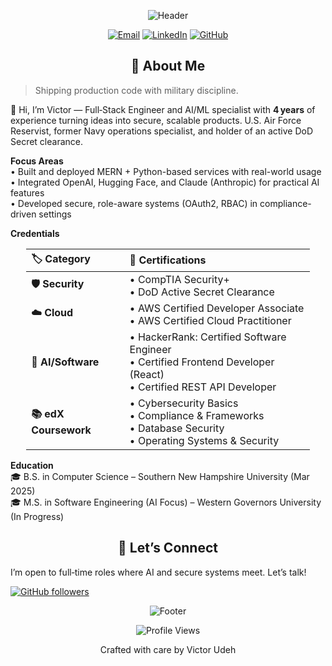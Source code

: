 <div align="center">
  
![Header](https://capsule-render.vercel.app/api?type=waving&color=gradient&customColorList=6,11,20&height=300&section=header&text=Victor%20Udeh&fontSize=90&animation=fadeIn&fontAlignY=38&desc=Full%20Stack%20Engineer%20|%20AI%2FML%20Specialist%20|%20Military%20Veteran&descAlignY=51&descAlign=50)

[![Email](https://img.shields.io/badge/victor.o.udeh@gmail.com-D14836?style=for-the-badge&logo=gmail&logoColor=white)](mailto:victor.o.udeh@gmail.com)
[![LinkedIn](https://img.shields.io/badge/linkedin-0077B5?style=for-the-badge&logo=linkedin&logoColor=white)](https://www.linkedin.com/in/victorudeh)
[![GitHub](https://img.shields.io/badge/github-100000?style=for-the-badge&logo=github&logoColor=white)](https://github.com/vhicktour)

</div>

<div align="center">

## 🚀 About Me

</div>

> Shipping production code with military discipline.

👋 Hi, I’m Victor — Full‑Stack Engineer and AI/ML specialist with **4 years** of experience turning ideas into secure, scalable products. U.S. Air Force Reservist, former Navy operations specialist, and holder of an active DoD Secret clearance.

**Focus Areas**  
• Built and deployed MERN + Python-based services with real-world usage  
• Integrated OpenAI, Hugging Face, and Claude (Anthropic) for practical AI features  
• Developed secure, role-aware systems (OAuth2, RBAC) in compliance-driven settings

**Credentials**

<div align="center">
  <table style="width:90%; border-collapse:collapse;">
    <thead>
      <tr>
        <th align="left">🏷️ Category</th>
        <th align="left">📜 Certifications</th>
      </tr>
    </thead>
    <tbody>
      <tr>
        <td><strong>🛡️ Security</strong></td>
        <td>
          • CompTIA Security+<br>
          • DoD Active Secret Clearance
        </td>
      </tr>
      <tr>
        <td><strong>☁️ Cloud</strong></td>
        <td>
          • AWS Certified Developer Associate<br>
          • AWS Certified Cloud Practitioner
        </td>
      </tr>
      <tr>
        <td><strong>🧠 AI/Software</strong></td>
        <td>
          • HackerRank: Certified Software Engineer<br>
          • Certified Frontend Developer (React)<br>
          • Certified REST API Developer
        </td>
      </tr>
      <tr>
        <td><strong>📚 edX Coursework</strong></td>
        <td>
          • Cybersecurity Basics<br>
          • Compliance & Frameworks<br>
          • Database Security<br>
          • Operating Systems & Security
        </td>
      </tr>
    </tbody>
  </table>
</div>

**Education**  
🎓 B.S. in Computer Science – Southern New Hampshire University (Mar 2025)  
🎓 M.S. in Software Engineering (AI Focus) – Western Governors University (In Progress)

<div align="center">

## 🤝 Let’s Connect

</div>

I’m open to full‑time roles where AI and secure systems meet. Let’s talk!

[![GitHub followers](https://img.shields.io/github/followers/vhicktour?style=for-the-badge&logo=github&logoColor=white)](https://github.com/vhicktour)

<div align="center">

![Footer](https://capsule-render.vercel.app/api?type=waving&color=gradient&customColorList=6,11,20&height=150&section=footer)

<img src="https://komarev.com/ghpvc/?username=vhicktour&style=for-the-badge&color=0D1117" alt="Profile Views" />

<p>Crafted with care by Victor Udeh</p>
